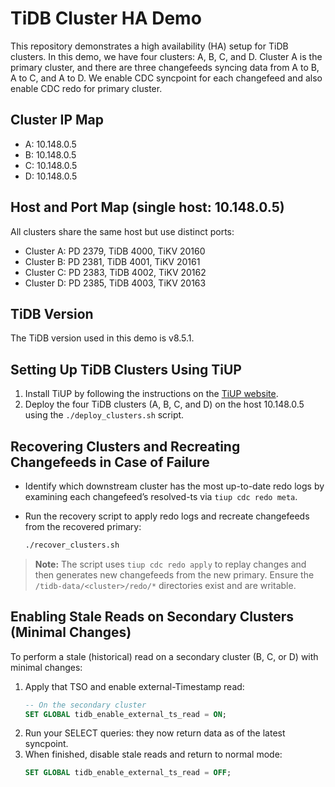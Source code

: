 # TiDB Cluster HA Demo

This repository demonstrates a high availability (HA) setup for TiDB clusters. In this demo, we have four clusters: A, B, C, and D. Cluster A is the primary cluster, and there are three changefeeds syncing data from A to B, A to C, and A to D. We enable CDC syncpoint for each changefeed and also enable CDC redo for primary cluster.

## Cluster IP Map

- A: 10.148.0.5
- B: 10.148.0.5
- C: 10.148.0.5
- D: 10.148.0.5

## Host and Port Map (single host: 10.148.0.5)

All clusters share the same host but use distinct ports:

- Cluster A: PD 2379, TiDB 4000, TiKV 20160
- Cluster B: PD 2381, TiDB 4001, TiKV 20161
- Cluster C: PD 2383, TiDB 4002, TiKV 20162
- Cluster D: PD 2385, TiDB 4003, TiKV 20163

## TiDB Version

The TiDB version used in this demo is v8.5.1.

## Setting Up TiDB Clusters Using TiUP

1. Install TiUP by following the instructions on the [TiUP website](https://tiup.io/).
2. Deploy the four TiDB clusters (A, B, C, and D) on the host 10.148.0.5 using the `./deploy_clusters.sh` script.

## Recovering Clusters and Recreating Changefeeds in Case of Failure

- Identify which downstream cluster has the most up-to-date redo logs by examining each changefeed’s resolved-ts via `tiup cdc redo meta`.
- Run the recovery script to apply redo logs and recreate changefeeds from the recovered primary:

  ```bash
  ./recover_clusters.sh
  ```

> **Note:** The script uses `tiup cdc redo apply` to replay changes and then generates new changefeeds from the new primary. Ensure the `/tidb-data/<cluster>/redo/*` directories exist and are writable.

## Enabling Stale Reads on Secondary Clusters (Minimal Changes)

To perform a stale (historical) read on a secondary cluster (B, C, or D) with minimal changes:

1. Apply that TSO and enable external-Timestamp read:
   ```sql
   -- On the secondary cluster
   SET GLOBAL tidb_enable_external_ts_read = ON;
   ```
1. Run your SELECT queries: they now return data as of the latest syncpoint.
1. When finished, disable stale reads and return to normal mode:
   ```sql
   SET GLOBAL tidb_enable_external_ts_read = OFF;
   ```
